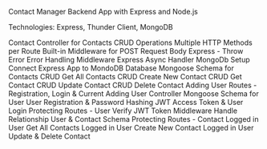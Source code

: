 Contact Manager Backend App with Express and Node.js

Technologies: Express, Thunder Client, MongoDB

Contact Controller for Contacts CRUD Operations
Multiple HTTP Methods per Route
Built-in Middleware for POST Request Body
Express - Throw Error
Error Handling Middleware
Express Async Handler
MongoDb Setup
Connect Express App to MondoDB Database
Mongoose Schema for Contacts
CRUD Get All Contacts
CRUD Create New Contact
CRUD Get Contact
CRUD Update Contact
CRUD Delete Contact
Adding User Routes - Registration, Login & Current
Adding User Controller
Mongoose Schema for User
User Registration & Password Hashing
JWT Access Token & User Login 
Protecting Routes - User
Verify JWT Token Middleware
Handle Relationship User & Contact Schema
Protecting Routes - Contact
Logged in User Get All Contacts 
Logged in User Create New Contact 
Logged in User Update & Delete Contact 
